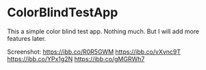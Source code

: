 # ColorBlindTestApp

This a simple color blind test app. Nothing much. But I will add more features later. 

Screenshot:
https://ibb.co/R0R5GWM
https://ibb.co/vXvnc9T
https://ibb.co/YPx1g2N
https://ibb.co/gMGRWh7
